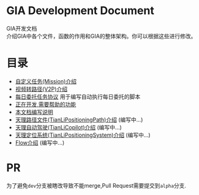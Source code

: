 # GIA Development Document
GIA开发文档  
介绍GIA中各个文件，函数的作用和GIA的整体架构。你可以根据这些进行修改。

# 目录

- [自定义任务(Mission)介绍](./mission.md)
- [视频转路径(V2P)介绍](./video2path.md)
- [每日委托任务协议](./commission.md) 用于编写自动执行每日委托的脚本
- [正在开发,需要帮助的功能](./need_help.md)
- [本文档编写说明](./write_doc.md)
- [天理路径文件(TianLiPositioningPath)介绍](./TianLiPositioningPath.md) (编写中...)
- [天理自动驾驶(TianLiCopilot)介绍](./TianLiCopilot.md) (编写中...)
- [天理定位系统(TianLiPositioningSystem)介绍](./TianLiPositioningSystem.md) (编写中...)
- [Flow介绍](./flow.md) (编写中...)

# PR
为了避免`dev`分支被瞎改导致不能merge,Pull Request需要提交到`alpha`分支.